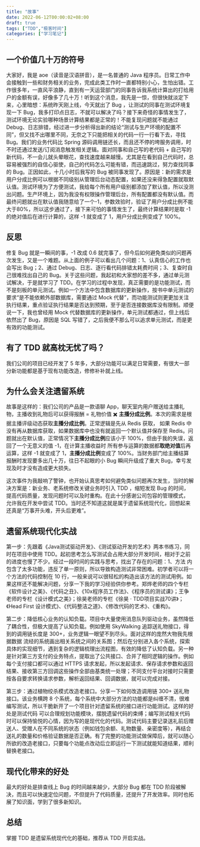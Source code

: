 ```yaml
---
title: "故事"
date: 2022-06-12T00:00:02+08:00
draft: true
tags: ["TDD","极客时间"]
categories: ["学习笔记"]
---
```


## 一个价值几十万的符号

大家好，我是 aoe（读音是汉语拼音），是一名普通的 Java 程序员。日常工作中会接触到一些和财务相关的业务，完成此类工作时一直都特别小心，生怕出错。工作很多年，一直风平浪静，直到有一天运营部门的同事告诉我系统计算出的打给用户的金额有误，好像多了几十万！听到这个消息，我先是一惊，但很快就淡定下来，心里暗想：系统昨天刚上线，今天就出了 Bug ，让测试的同事在测试环境复现一下 Bug，我多打印点日志，不就可以解决了吗？接下来奇怪的事情发生了，测试环境无论实验哪种场景计算结果都是正常的！不能复现问题就不能通过 Debug、日志排错，经过进一步分析得出新的结论“测试与生产环境的配置不同”，但又找不出哪里不同，无奈之下只能把相关的代码一行一行看下去，寻找 Bug。我们的业务代码比 Spring 源码调用链还长，而且还不停的垮服务调用，时不时还通过发送/订阅消息触发相关逻辑。面对同事和自己写的老代码 + 自己写的新代码，不一会儿就头晕眼花，查找速度越来越慢。尤其是在看到自己代码时，总容易被强烈的自信心驱使，自己的代码怎么可能有错，而迅速跳过，努力查找同事的 Bug。正因如此，十几小时后我写的 Bug 被同事发现了。原因是：新的需求是用户分成比例可以根据不同级别从管理后台动态配置，如果还没来得急配置就取默认值。测试环境为了方便测试，我给每个所有用户级别都添加了默认值，所以没测出问题。生产环境上，因为我没有权限操作管理后台，所有配置都没有默认值。而最终问题就出在默认值我随意给了一个-1，参数效验时，验证了用户分成比例不能大于80%，所以这步通过了，接下来可怕的事情发生了，最终计算结果时是取 -1 的绝对值后在进行计算的，这样 -1 就变成了 1，用户分成比例变成了 100%。

## 反思

修复 Bug 就是一瞬间的事，-1 改成 0.6 就完事了，但今后如何避免类似的问题再次发生，又是一个难题。从上面的例子可以看出几个问题：1、认真信心的工作也会写出 Bug；2、通过 Debug、日志、逐行看代码排错太耗费时间；3、复查时自己很难找出自己的 Bug。关于这些问题，我起初和大家想的差不多，通过单元测试解决，于是就学习了 TDD。在学习的过程中发现，真正需要的是功能测试，而不是刻板的单元测试。例如一个方法中包含数据库的更新操作，按书中单元测试的要求“是不能依赖外部数据库，需要通过 Mock 代替”，而功能测试则更更加关注执行结果，重点验证执行结果是否达到预期，至于是否连接数据库没有限制。顺便说一下，我也曾经用 Mock 代替数据库的更新操作，单元测试都通过，但上线后依然出了 Bug，原因是 SQL 写错了，之后我便不那么可以追求单元测试，而是更有效的功能测试。

## 有了 TDD 就高枕无忧了吗？

我们公司的项目已经开发了 5 年多，大部分功能可以满足日常需要，有很大一部分新功能都是基于现有功能改造，修修补补就上线。

## 为什么会关注遗留系统

故事是这样的：我们公司的产品是一款语聊 App，聊天室内用户赠送给主播礼物，主播收到礼物后可以获得报酬 = 礼物价值 ✖️ **主播分成比例**。本次的需求是根据主播评级动态获取**主播分成比例**。正常逻辑是先从 Redis 获取，
如果 Redis 中没有再从数据库获取，如果数据库中也没有就返回一个默认值并保存至  Redis。问题就出在默认值，正常情况下**主播分成比例**应该小于 100%，但由于我的失误，返回了一个无意义的值 -1，在计算主播收益时
所有参与运算的数据都**取绝对值**后再运算，这样 -1 就变成了 1，**主播分成比例**变成了 100%。当财务部门给主播结算报酬时发现要多出几十万，往日不起眼的小 Bug 瞬间升级成了重大 Bug，幸亏发现及时才没有造成更大损失。

这次事件为我敲响了警钟，也开始认真思考如何避免类似问题再次发生，当时的解决方案是：新业务、老系统修改关键业务时引入 TDD ，缩短发现 Bug 的时间，提高代码质量，发现问题时可以及时重构。在此十分感谢公司包容的管理模式，
允许我在开发中尝试 TDD。当时还不知道这就是属于遗留系统现代化，回想起来还真是“万事开头难，开头后更难”。

## 遗留系统现代化实战

第一步：先跟着《Java测试驱动开发》、《测试驱动开发的艺术》两本书练习，同时在项目中使用 TDD。起初思考怎么写测试会占用大部分开发时间，相对于之前的进度也慢了不少。经过一段时间的实践与思考，找出了存在的问题：1、方法
内包含了太多功能，违反了单一原则，所以导致构造测试非常困难。初学者可以将一个方法的代码控制在 10 行，一般来说可以很轻松的构造出该方法的测试用例。如果这样还不能解决问题，分享一下我的学习经验供你参考。郑烨老师的四个专栏
《软件设计之美》、《代码之丑》、《10x程序员工作法》、《程序员的测试课》；王争老师的专栏《设计模式之美》；徐昊老师的专栏《徐昊 · TDD项目实战70讲》；《Head First 设计模式》、《代码整洁之道》、《修改代码的艺术》、《重构》。

第二步：降低核心业务的认知负载。项目中大量使用消息队列驱动业务，虽然降低了耦合性，但极大提高了认知负载。例如使用 SkyWalking 追踪送礼物接口，得到的调用链长度是 300+，业务逻辑一眼望不到尽头。面对这样的庞然大物我先根据数据
流经的系统画出相关系统之间的关系图；然后在分别进入各个系统，探索具体的实现细节，遇到复杂的逻辑梳理出流程图，有效的降低了认知负载。另一种是针对第三方支付的业务特点，提取出了公共接口、合并了相同逻辑的操作。例如每个支付接口都可以通过 HTTPS 请求发起，所以发起请求、保存请求参数和返回结果、接收第三方回调这些操作全部由基类统一处理；不同支付平台对接时只需要按各自要求转换请求参数，解析返回结果、回调数据，就可以完成对接。

第三步：通过植物绞杀模式改造老接口。分享一下如何改造调用链 300+ 送礼物接口。该业务横跨 8 个系统，每个系统中大部分方法的功能都是纠缠不清，很难编写测试，所以干脆新开了一个项目针对遗留系统的接口进行功能测试。这样的好处是测试代码
可以合理规划功能模块，摆脱遗留代码的束缚；编写测试相关代码时可以保持愉悦的心情，因为写的是现代化的代码。测试代码主要记录送礼前后赠送人、受赠人在不同系统的状态（例如钱包余额、礼物数量、亲密度等），再结合送礼的数量和价格验证数据是否正确。有了完整的功能测试做保障后，就可以随心所欲的改造老接口，只要每个功能点改动后立即运行一下测试就能知道结果，顺利替换老接口。

## 现代化带来的好处

最大的好处是排查线上 Bug 的时间越来越少，大部分 Bug 都在 TDD 阶段被解决，而且可以快速定位问题，不但提升了代码质量，还提升了开发效率。同时也拓展了知识面，学到了很多新知识。

## 总结

掌握 TDD 是遗留系统现代化的基础，推荐从 TDD 开启实战。
